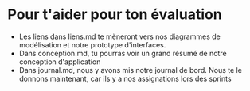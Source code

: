 # Pour t'aider pour ton évaluation

- Les liens dans liens.md  te mèneront vers nos diagrammes de modélisation et notre prototype d'interfaces.
- Dans conception.md, tu pourras voir un grand résumé de notre conception d'application
- Dans journal.md, nous y avons mis notre journal de bord. Nous te le donnons maintenant, car ils y a nos assignations lors des sprints